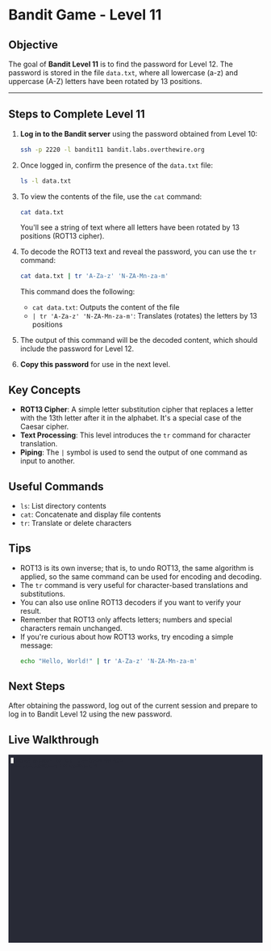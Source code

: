 # Bandit Game - Level 11

## Objective
The goal of **Bandit Level 11** is to find the password for Level 12. The password is stored in the file `data.txt`, where all lowercase (a-z) and uppercase (A-Z) letters have been rotated by 13 positions.

---

## Steps to Complete Level 11

1. **Log in to the Bandit server** using the password obtained from Level 10:
   ```bash
   ssh -p 2220 -l bandit11 bandit.labs.overthewire.org
   ```

2. Once logged in, confirm the presence of the `data.txt` file:
   ```bash
   ls -l data.txt
   ```

3. To view the contents of the file, use the `cat` command:
   ```bash
   cat data.txt
   ```
   You'll see a string of text where all letters have been rotated by 13 positions (ROT13 cipher).

4. To decode the ROT13 text and reveal the password, you can use the `tr` command:
   ```bash
   cat data.txt | tr 'A-Za-z' 'N-ZA-Mn-za-m'
   ```
   This command does the following:
   - `cat data.txt`: Outputs the content of the file
   - `| tr 'A-Za-z' 'N-ZA-Mn-za-m'`: Translates (rotates) the letters by 13 positions

5. The output of this command will be the decoded content, which should include the password for Level 12.

6. **Copy this password** for use in the next level.

## Key Concepts

- **ROT13 Cipher**: A simple letter substitution cipher that replaces a letter with the 13th letter after it in the alphabet. It's a special case of the Caesar cipher.
- **Text Processing**: This level introduces the `tr` command for character translation.
- **Piping**: The `|` symbol is used to send the output of one command as input to another.

## Useful Commands

- `ls`: List directory contents
- `cat`: Concatenate and display file contents
- `tr`: Translate or delete characters

## Tips

- ROT13 is its own inverse; that is, to undo ROT13, the same algorithm is applied, so the same command can be used for encoding and decoding.
- The `tr` command is very useful for character-based translations and substitutions.
- You can also use online ROT13 decoders if you want to verify your result.
- Remember that ROT13 only affects letters; numbers and special characters remain unchanged.
- If you're curious about how ROT13 works, try encoding a simple message:
  ```bash
  echo "Hello, World!" | tr 'A-Za-z' 'N-ZA-Mn-za-m'
  ```

## Next Steps

After obtaining the password, log out of the current session and prepare to log in to Bandit Level 12 using the new password.

## Live Walkthrough

![Bandit Level 11](bandit-level-11.gif)